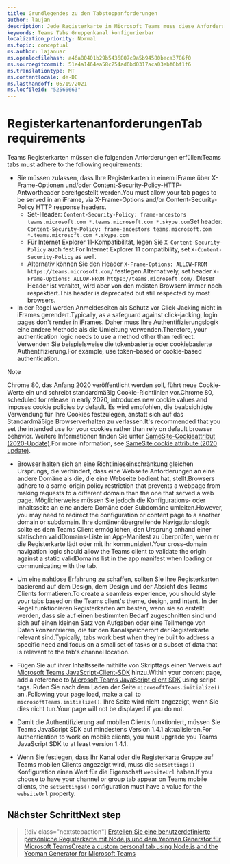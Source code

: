 ```yaml
---
title: Grundlegendes zu den Tabstoppanforderungen
author: laujan
description: Jede Registerkarte in Microsoft Teams muss diese Anforderungen erfüllen.
keywords: Teams Tabs Gruppenkanal konfigurierbar
localization_priority: Normal
ms.topic: conceptual
ms.author: lajanuar
ms.openlocfilehash: a46a80401b29b5436807c9a5b94580beca3786f0
ms.sourcegitcommit: 51e4a1464ea58c254ad6bd0317aca03ebf6bf1f6
ms.translationtype: MT
ms.contentlocale: de-DE
ms.lasthandoff: 05/19/2021
ms.locfileid: "52566663"
---
```

# <a name="tab-requirements"></a><span data-ttu-id="9ff2b-104">Registerkartenanforderungen</span><span class="sxs-lookup"><span data-stu-id="9ff2b-104">Tab requirements</span></span>

<span data-ttu-id="9ff2b-105">Teams Registerkarten müssen die folgenden Anforderungen erfüllen:</span><span class="sxs-lookup"><span data-stu-id="9ff2b-105">Teams tabs must adhere to the following requirements:</span></span>

* <span data-ttu-id="9ff2b-106">Sie müssen zulassen, dass Ihre Registerkarten in einem iFrame über X-Frame-Optionen und/oder Content-Security-Policy-HTTP-Antwortheader bereitgestellt werden.</span><span class="sxs-lookup"><span data-stu-id="9ff2b-106">You must allow your tab pages to be served in an iFrame, via X-Frame-Options and/or Content-Security-Policy HTTP response headers.</span></span>
  * <span data-ttu-id="9ff2b-107">Set-Header: `Content-Security-Policy: frame-ancestors teams.microsoft.com *.teams.microsoft.com *.skype.com`</span><span class="sxs-lookup"><span data-stu-id="9ff2b-107">Set header: `Content-Security-Policy: frame-ancestors teams.microsoft.com *.teams.microsoft.com *.skype.com`</span></span>
  * <span data-ttu-id="9ff2b-108">Für Internet Explorer 11-Kompatibilität, legen Sie `X-Content-Security-Policy` auch fest.</span><span class="sxs-lookup"><span data-stu-id="9ff2b-108">For Internet Explorer 11 compatibility, set `X-Content-Security-Policy` as well.</span></span>
  * <span data-ttu-id="9ff2b-109">Alternativ können Sie den Header `X-Frame-Options: ALLOW-FROM https://teams.microsoft.com/` festlegen.</span><span class="sxs-lookup"><span data-stu-id="9ff2b-109">Alternatively, set header `X-Frame-Options: ALLOW-FROM https://teams.microsoft.com/`.</span></span> <span data-ttu-id="9ff2b-110">Dieser Header ist veraltet, wird aber von den meisten Browsern immer noch respektiert.</span><span class="sxs-lookup"><span data-stu-id="9ff2b-110">This header is deprecated but still respected by most browsers.</span></span>
* <span data-ttu-id="9ff2b-111">In der Regel werden Anmeldeseiten als Schutz vor Click-Jacking nicht in iFrames gerendert.</span><span class="sxs-lookup"><span data-stu-id="9ff2b-111">Typically, as a safeguard against click-jacking, login pages don't render in iFrames.</span></span> <span data-ttu-id="9ff2b-112">Daher muss Ihre Authentifizierungslogik eine andere Methode als die Umleitung verwenden.</span><span class="sxs-lookup"><span data-stu-id="9ff2b-112">Therefore, your authentication logic needs to use a method other than redirect.</span></span> <span data-ttu-id="9ff2b-113">Verwenden Sie beispielsweise die tokenbasierte oder cookiebasierte Authentifizierung.</span><span class="sxs-lookup"><span data-stu-id="9ff2b-113">For example, use token-based or cookie-based authentication.</span></span>

> [!NOTE]
> <span data-ttu-id="9ff2b-114">Chrome 80, das Anfang 2020 veröffentlicht werden soll, führt neue Cookie-Werte ein und schreibt standardmäßig Cookie-Richtlinien vor.</span><span class="sxs-lookup"><span data-stu-id="9ff2b-114">Chrome 80, scheduled for release in early 2020, introduces new cookie values and imposes cookie policies by default.</span></span> <span data-ttu-id="9ff2b-115">Es wird empfohlen, die beabsichtigte Verwendung für Ihre Cookies festzulegen, anstatt sich auf das Standardmäßige Browserverhalten zu verlassen.</span><span class="sxs-lookup"><span data-stu-id="9ff2b-115">It's recommended that you set the intended use for your cookies rather than rely on default browser behavior.</span></span> <span data-ttu-id="9ff2b-116">Weitere Informationen finden Sie unter [SameSite-Cookieattribut (2020-Update)](../../resources/samesite-cookie-update.md).</span><span class="sxs-lookup"><span data-stu-id="9ff2b-116">For more information, see [SameSite cookie attribute (2020 update)](../../resources/samesite-cookie-update.md).</span></span>

* <span data-ttu-id="9ff2b-117">Browser halten sich an eine Richtlinieseinschränkung gleichen Ursprungs, die verhindert, dass eine Webseite Anforderungen an eine andere Domäne als die, die eine Webseite bedient hat, stellt.</span><span class="sxs-lookup"><span data-stu-id="9ff2b-117">Browsers adhere to a same-origin policy restriction that prevents a webpage from making requests to a different domain than the one that served a web page.</span></span> <span data-ttu-id="9ff2b-118">Möglicherweise müssen Sie jedoch die Konfigurations- oder Inhaltsseite an eine andere Domäne oder Subdomäne umleiten.</span><span class="sxs-lookup"><span data-stu-id="9ff2b-118">However, you may need to redirect the configuration or content page to a another domain or subdomain.</span></span> <span data-ttu-id="9ff2b-119">Ihre domänenübergreifende Navigationslogik sollte es dem Teams Client ermöglichen, den Ursprung anhand einer statischen validDomains-Liste im App-Manifest zu überprüfen, wenn er die Registerkarte lädt oder mit ihr kommuniziert.</span><span class="sxs-lookup"><span data-stu-id="9ff2b-119">Your cross-domain navigation logic should allow the Teams client to validate the origin against a static validDomains list in the app manifest when loading or communicating with the tab.</span></span>

* <span data-ttu-id="9ff2b-120">Um eine nahtlose Erfahrung zu schaffen, sollten Sie Ihre Registerkarten basierend auf dem Design, dem Design und der Absicht des Teams Clients formatieren.</span><span class="sxs-lookup"><span data-stu-id="9ff2b-120">To create a seamless experience, you should style your tabs based on the Teams client's theme, design, and intent.</span></span> <span data-ttu-id="9ff2b-121">In der Regel funktionieren Registerkarten am besten, wenn sie so erstellt werden, dass sie auf einen bestimmten Bedarf zugeschnitten sind und sich auf einen kleinen Satz von Aufgaben oder eine Teilmenge von Daten konzentrieren, die für den Kanalspeicherort der Registerkarte relevant sind.</span><span class="sxs-lookup"><span data-stu-id="9ff2b-121">Typically, tabs work best when they're built to address a specific need and focus on a small set of tasks or a subset of data that is relevant to the tab's channel location.</span></span>

* <span data-ttu-id="9ff2b-122">Fügen Sie auf ihrer Inhaltsseite mithilfe von Skripttags einen Verweis auf [Microsoft Teams JavaScript-Client-SDK](/javascript/api/overview/msteams-client) hinzu.</span><span class="sxs-lookup"><span data-stu-id="9ff2b-122">Within your content page, add a reference to [Microsoft Teams JavaScript client SDK](/javascript/api/overview/msteams-client) using script tags.</span></span> <span data-ttu-id="9ff2b-123">Rufen Sie nach dem Laden der Seite `microsoftTeams.initialize()` an .</span><span class="sxs-lookup"><span data-stu-id="9ff2b-123">Following your page load, make a call to `microsoftTeams.initialize()`.</span></span> <span data-ttu-id="9ff2b-124">Ihre Seite wird nicht angezeigt, wenn Sie dies nicht tun.</span><span class="sxs-lookup"><span data-stu-id="9ff2b-124">Your page will not be displayed if you do not.</span></span>

* <span data-ttu-id="9ff2b-125">Damit die Authentifizierung auf mobilen Clients funktioniert, müssen Sie Teams JavaScript SDK auf mindestens Version 1.4.1 aktualisieren.</span><span class="sxs-lookup"><span data-stu-id="9ff2b-125">For authentication to work on mobile clients, you must upgrade you Teams JavaScript SDK to at least version 1.4.1.</span></span>

* <span data-ttu-id="9ff2b-126">Wenn Sie festlegen, dass Ihr Kanal oder die Registerkarte Gruppe auf Teams mobilen Clients angezeigt wird, muss die `setSettings()` Konfiguration einen Wert für die Eigenschaft `websiteUrl` haben.</span><span class="sxs-lookup"><span data-stu-id="9ff2b-126">If you choose to have your channel or group tab appear on Teams mobile clients, the `setSettings()` configuration must have a value for the `websiteUrl` property.</span></span>

## <a name="next-step"></a><span data-ttu-id="9ff2b-127">Nächster Schritt</span><span class="sxs-lookup"><span data-stu-id="9ff2b-127">Next step</span></span>

> [!div class="nextstepaction"]
> [<span data-ttu-id="9ff2b-128">Erstellen Sie eine benutzerdefinierte persönliche Registerkarte mit Node.js und dem Yeoman Generator für Microsoft Teams</span><span class="sxs-lookup"><span data-stu-id="9ff2b-128">Create a custom personal tab using Node.js and the Yeoman Generator for Microsoft Teams</span></span>](~/tabs/quickstarts/create-personal-tab-node-yeoman.md)